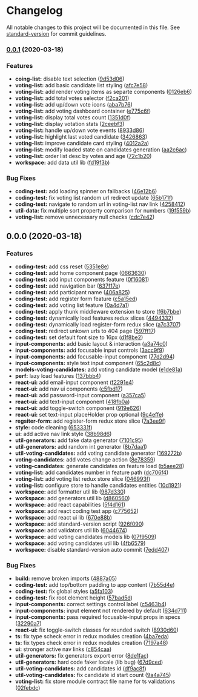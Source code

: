 # Changelog

All notable changes to this project will be documented in this file. See [standard-version](https://github.com/conventional-changelog/standard-version) for commit guidelines.

### [0.0.1](https://github.com/sebastiandg7/tf-react-coding-test/compare/v0.0.0...v0.0.1) (2020-03-18)


### Features

* **coing-list:** disable text selection ([9d53d06](https://github.com/sebastiandg7/tf-react-coding-test/commit/9d53d0668bbd099848aa5f49cc8af925934a4f82))
* **voting-list:** add basic candidate list styling ([afc7e58](https://github.com/sebastiandg7/tf-react-coding-test/commit/afc7e58716204ec56b1e94d48d1f5b48c13281de))
* **voting-list:** add render voting items as separte components ([0126eb6](https://github.com/sebastiandg7/tf-react-coding-test/commit/0126eb69caa1285651b8de2dff727ee5679be6d7))
* **voting-list:** add total votes selector ([f2ca201](https://github.com/sebastiandg7/tf-react-coding-test/commit/f2ca201ccb25ecdba95c0e48008bf3dc15a8aabd))
* **voting-list:** add up/down vote icons ([aba7b76](https://github.com/sebastiandg7/tf-react-coding-test/commit/aba7b76feac1cb6a405cf3062129d306fe42fe1c))
* **voting-list:** add voting dashboard container ([e775c6f](https://github.com/sebastiandg7/tf-react-coding-test/commit/e775c6f5661503741143eb26a7f4bccb83406344))
* **voting-list:** display total votes count ([1351d0f](https://github.com/sebastiandg7/tf-react-coding-test/commit/1351d0f545228d64b2d3101a3e1016355477571a))
* **voting-list:** display votation stats ([2ceebf3](https://github.com/sebastiandg7/tf-react-coding-test/commit/2ceebf38063101c513eed43044de07b6a74be492))
* **voting-list:** handle up/down vote events ([8933d86](https://github.com/sebastiandg7/tf-react-coding-test/commit/8933d86c8384d0a8d9c47d22b579de14897ebeca))
* **voting-list:** highlight last voted candidate ([3426863](https://github.com/sebastiandg7/tf-react-coding-test/commit/3426863626070027f2f16676e158517564ac3d34))
* **voting-list:** improve candidate card styling ([4012a2a](https://github.com/sebastiandg7/tf-react-coding-test/commit/4012a2a71afdb36865be5ce088f091d11c480a8f))
* **voting-list:** modify loaded state on candidates generation ([aa2c6ac](https://github.com/sebastiandg7/tf-react-coding-test/commit/aa2c6ac7bb93b4a505cbc29179ae34499143aa12))
* **voting-list:** order list desc by votes and age ([72c1b20](https://github.com/sebastiandg7/tf-react-coding-test/commit/72c1b20e360533c4f3fbbd0cc37e73e66992636a))
* **workspace:** add data util lib ([fd19f3b](https://github.com/sebastiandg7/tf-react-coding-test/commit/fd19f3b314a15bc68817d16a875ead0030eef708))


### Bug Fixes

* **coding-test:** add loading spinner on fallbacks ([46e12b6](https://github.com/sebastiandg7/tf-react-coding-test/commit/46e12b6f7c6b1645705e9e1c29afc637e67e18e1))
* **coding-test:** fix voting list random url redirect update ([65b171f](https://github.com/sebastiandg7/tf-react-coding-test/commit/65b171fae373d9c0beceaafce26d6ae4740e8ffa))
* **coding-test:** navigate to random url in voting-list nav link ([4258412](https://github.com/sebastiandg7/tf-react-coding-test/commit/4258412d2d3d265d42c5a059531ddca6c35893c2))
* **util-data:** fix multiple sort property comparison for numbers ([19f559b](https://github.com/sebastiandg7/tf-react-coding-test/commit/19f559b02d4c30e4eb2af241d7596a950fd13477))
* **voting-list:** remove unnecessary null checks ([cdc7e42](https://github.com/sebastiandg7/tf-react-coding-test/commit/cdc7e42082911f6bac32452d40a3925ebc885104))

## 0.0.0 (2020-03-18)


### Features

* **coding-test:** add css reset ([5351e8e](https://github.com/sebastiandg7/tf-react-coding-test/commit/5351e8ead9c006e09a22ddfa72970b48b1af4905))
* **coding-test:** add home component page ([0663630](https://github.com/sebastiandg7/tf-react-coding-test/commit/0663630503d4409611694c7ff0a0af915b792105))
* **coding-test:** add input components feature ([0f16081](https://github.com/sebastiandg7/tf-react-coding-test/commit/0f16081f3169ab45faaa34f07af318e87a066b64))
* **coding-test:** add navigation bar ([637f17e](https://github.com/sebastiandg7/tf-react-coding-test/commit/637f17e4fdf6b00cde78c75c0cac5e0ff73d64ad))
* **coding-test:** add participant name ([406a825](https://github.com/sebastiandg7/tf-react-coding-test/commit/406a825de26ba754f4b0a96030f2c33f85b98e63))
* **coding-test:** add register form feature ([c5a15ed](https://github.com/sebastiandg7/tf-react-coding-test/commit/c5a15edfda4ac0967a4e322c982377439b05a6db))
* **coding-test:** add voting list feature ([0a4d7a1](https://github.com/sebastiandg7/tf-react-coding-test/commit/0a4d7a1045d978c89ad452563651bd4cee2d0128))
* **coding-test:** apply thunk middleware extension to store ([f6b7bbe](https://github.com/sebastiandg7/tf-react-coding-test/commit/f6b7bbe35be48c6cb3fcce1e3fa376a866c6218e))
* **coding-test:** dynamically load features redux slices ([4494332](https://github.com/sebastiandg7/tf-react-coding-test/commit/44943325a341cf12ca291206af7cf4ffc93b50e0))
* **coding-test:** dynamically load register-form redux slice ([a7c3707](https://github.com/sebastiandg7/tf-react-coding-test/commit/a7c370761e85b232d9b29a1aafc8de25518daa76))
* **coding-test:** redirect unkown urls to 404 page ([597ff17](https://github.com/sebastiandg7/tf-react-coding-test/commit/597ff1780de52cae67b9f620a113c6f2a7d92936))
* **coding-test:** set default font size to 16px ([d1f8be2](https://github.com/sebastiandg7/tf-react-coding-test/commit/d1f8be28632111d8b24101f28427b9f10d8b2fa1))
* **input-components:** add basic layout & interaction ([a3a74c0](https://github.com/sebastiandg7/tf-react-coding-test/commit/a3a74c0594db6ee9b5227595930f6b1fcdd088a7))
* **input-components:** add focusable input controls ([3acc9f9](https://github.com/sebastiandg7/tf-react-coding-test/commit/3acc9f9633e9608944d3508ba1fc33e7ef69385a))
* **input-components:** add focusable-input component ([77d2d94](https://github.com/sebastiandg7/tf-react-coding-test/commit/77d2d942bf7874ec5473a6963d9d861cae729428))
* **input-components:** style text input component ([65c2d8c](https://github.com/sebastiandg7/tf-react-coding-test/commit/65c2d8c4819436c12a93001355216b7336e5ec28))
* **models-voting-candidates:** add voting candidate model ([e1de81a](https://github.com/sebastiandg7/tf-react-coding-test/commit/e1de81a34faca0020be4738a48f90c2c987ec481))
* **perf:** lazy load features ([137bbb4](https://github.com/sebastiandg7/tf-react-coding-test/commit/137bbb4397eb0e0664fcebb0bd0a0070a575a3ff))
* **react-ui:** add email-input component ([f2291e4](https://github.com/sebastiandg7/tf-react-coding-test/commit/f2291e4d95063adca5f4ee5873f57598d2b0efc0))
* **react-ui:** add nav ui components ([c5fbd17](https://github.com/sebastiandg7/tf-react-coding-test/commit/c5fbd174b8e51dfcede12657a7213024f0d94055))
* **react-ui:** add password-input component ([a357ca5](https://github.com/sebastiandg7/tf-react-coding-test/commit/a357ca5fd8655e3ce517112190f96269b50bcb1e))
* **react-ui:** add text-input component ([418fb0a](https://github.com/sebastiandg7/tf-react-coding-test/commit/418fb0a5f2eb6baf0e173a0578be82fa2fad32f3))
* **react-ui:** add toggle-switch component ([919e626](https://github.com/sebastiandg7/tf-react-coding-test/commit/919e626bb5fa705fc0ac96a227f3b303b5fce347))
* **react-ui:** set text-input placeHolder prop optional ([9c4effe](https://github.com/sebastiandg7/tf-react-coding-test/commit/9c4effe722e84071c24be61f2b00f4f468fec629))
* **regsiter-form:** add register-form redux store slice ([7a3ee9f](https://github.com/sebastiandg7/tf-react-coding-test/commit/7a3ee9f91838d042e975380550a8a77ed0cdf502))
* **style:** code cleaning ([653331f](https://github.com/sebastiandg7/tf-react-coding-test/commit/653331f09c5665eb6d7d48d4d37004d8ffb37539))
* **ui:** add active nav link style ([38b98d6](https://github.com/sebastiandg7/tf-react-coding-test/commit/38b98d62aa0c1baf7f56167aad893f4536dc5451))
* **util-generators:** add fake data generator ([7101c95](https://github.com/sebastiandg7/tf-react-coding-test/commit/7101c959994bafb6af34f621d6c1e250c2db511f))
* **util-generators:** add random int generator ([8b7daa1](https://github.com/sebastiandg7/tf-react-coding-test/commit/8b7daa164a94b0c627daa82ffec483b040533eef))
* **util-voting-candidates:** add voting candidate generator ([169272b](https://github.com/sebastiandg7/tf-react-coding-test/commit/169272bec2cc45ecb5689c583a52923af4c924e1))
* **voting-candidates:** add votes change action ([8e78359](https://github.com/sebastiandg7/tf-react-coding-test/commit/8e78359e64e433fe1f7192aab67ba0a5a468771a))
* **voting-candidates:** generate candidates on feature load ([b5aee28](https://github.com/sebastiandg7/tf-react-coding-test/commit/b5aee28dded73213d538612fbbd1dbfe2e1c27a1))
* **voting-list:** add candidates number in feature path ([dc706f4](https://github.com/sebastiandg7/tf-react-coding-test/commit/dc706f4fe2548221b2eddc5dbae5abd3cdee0e23))
* **voting-list:** add voting list redux store slice ([046993f](https://github.com/sebastiandg7/tf-react-coding-test/commit/046993fc5a2d6e9de312e3ff76e8dc348fac65ea))
* **voting-list:** configure store to handle candidates entities ([10d1921](https://github.com/sebastiandg7/tf-react-coding-test/commit/10d19214318feef08b5ae93f2ea687b2d2de9442))
* **workspace:**  add formatter util lib ([987d330](https://github.com/sebastiandg7/tf-react-coding-test/commit/987d3305c703539e2a5862a59a1ef8b584f59e8e))
* **workspace:** add generators util lib ([d860560](https://github.com/sebastiandg7/tf-react-coding-test/commit/d860560e450823938412ff93c19f1f4033d7bc0a))
* **workspace:** add react capabilities ([5f4d161](https://github.com/sebastiandg7/tf-react-coding-test/commit/5f4d161d4be53c6deba5b0f242029b77b2df7949))
* **workspace:** add react coding test app ([c775652](https://github.com/sebastiandg7/tf-react-coding-test/commit/c7756529514cec08f148ee56b4513d99fa15370e))
* **workspace:** add react ui lib ([670e88b](https://github.com/sebastiandg7/tf-react-coding-test/commit/670e88b928e4fa29be27babff147d1153499d718))
* **workspace:** add standard-version script ([926f090](https://github.com/sebastiandg7/tf-react-coding-test/commit/926f090e726dafb32887148029ad8bd81bcd678e))
* **workspace:** add validators util lib ([6044674](https://github.com/sebastiandg7/tf-react-coding-test/commit/6044674b7f0eeedc6ee331746abc5f84ee401196))
* **workspace:** add voting candidates models lib ([07f9509](https://github.com/sebastiandg7/tf-react-coding-test/commit/07f950954fdd2d684a25f3fd80ddeeed94c98b67))
* **workspace:** add voting candidates util lib ([4fb6579](https://github.com/sebastiandg7/tf-react-coding-test/commit/4fb657983b7f71f7d926118e5e587c3c80b838fd))
* **workspace:** disable standard-version auto commit ([7edd407](https://github.com/sebastiandg7/tf-react-coding-test/commit/7edd407243d222b75a9807e7bcdcc78cafb080a9))


### Bug Fixes

* **build:** remove broken imports ([4887a05](https://github.com/sebastiandg7/tf-react-coding-test/commit/4887a0509a797c448c4b3ed0e8235a2a2d112461))
* **coding-test:** add top/bottom padding to app content ([7b55d4e](https://github.com/sebastiandg7/tf-react-coding-test/commit/7b55d4ec4c752dbf0ca92b8c32859961f2013eed))
* **coding-test:** fix global styles  ([a5fa103](https://github.com/sebastiandg7/tf-react-coding-test/commit/a5fa1038cc5e16c03723981c6ff6ca1670f43bf4))
* **coding-test:** fix root element height ([57bad5d](https://github.com/sebastiandg7/tf-react-coding-test/commit/57bad5dd6de71ae1aa85c4b5788f7cb613f3a8c5))
* **input-components:** correct settings control label ([c5463b4](https://github.com/sebastiandg7/tf-react-coding-test/commit/c5463b42dc1ba3e5c186479fe61afdf082d6b902))
* **input-components:** input element not rendered by default ([634d711](https://github.com/sebastiandg7/tf-react-coding-test/commit/634d71168c31756f9b9e2030610c47fb6828e44d))
* **input-components:** pass required focusable-input props in specs ([32290a7](https://github.com/sebastiandg7/tf-react-coding-test/commit/32290a7c6a0f03b3110c926b098c64d53c851078))
* **react-ui:** fix toggle-switch classes for rounded switch ([8930d60](https://github.com/sebastiandg7/tf-react-coding-test/commit/8930d6034032421c21bdf6b0f4e09f237716e3e9))
* **ts:** fix type scheck error in redux modules creation ([4ba7eda](https://github.com/sebastiandg7/tf-react-coding-test/commit/4ba7eda212eb115719beba03159d637685728b6b))
* **ts:** fix types check error in redux modules creation ([7197a48](https://github.com/sebastiandg7/tf-react-coding-test/commit/7197a48ce659669c8c0efed0d91682b87de0a69c))
* **ui:** stronger active nav links ([c854caa](https://github.com/sebastiandg7/tf-react-coding-test/commit/c854caa3094f8371ee8eabbe26a7f688da66a85e))
* **util-generators:** fix generators export error ([8de1fac](https://github.com/sebastiandg7/tf-react-coding-test/commit/8de1fac1d2b250aa464c009f3c74188a5f5887e1))
* **util-generators:** hard code faker locale (lib bug) ([67d9ced](https://github.com/sebastiandg7/tf-react-coding-test/commit/67d9ced1874d1e090d024ebedce9654a65dc981b))
* **util-voting-candidates:** add candidates id ([df9ac8f](https://github.com/sebastiandg7/tf-react-coding-test/commit/df9ac8f5dd15504c5454149361241f47afc92c6d))
* **util-voting-candidates:** fix candidate id start count ([9a4a745](https://github.com/sebastiandg7/tf-react-coding-test/commit/9a4a745ef39ac3e30ef732f0cdd2bd8b1640f389))
* **voting-list:** fix store module contract file name for ts validations ([02febdc](https://github.com/sebastiandg7/tf-react-coding-test/commit/02febdc7b46215dc8c1a0f2c447874d3dc5d4050))
